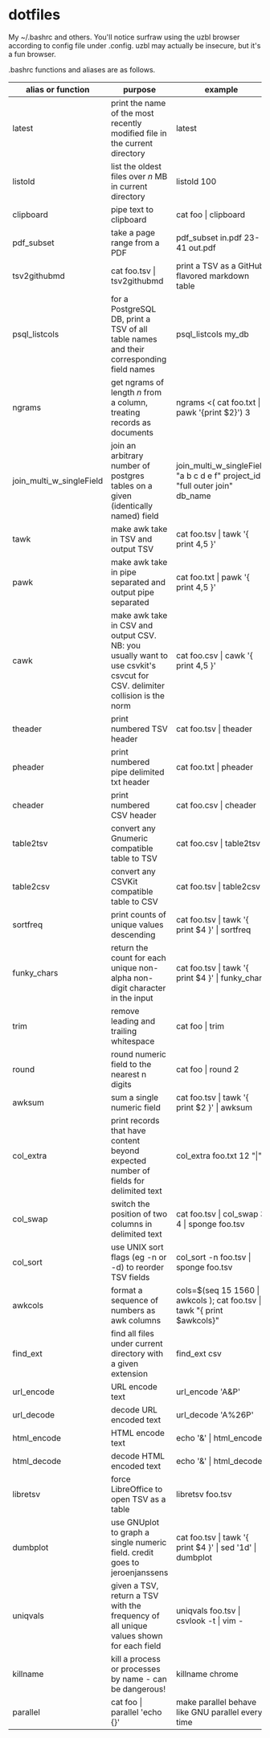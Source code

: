 dotfiles
========

My ~/.bashrc and others.
You'll notice surfraw using the uzbl browser according to config file under .config.
uzbl may actually be insecure, but it's a fun browser.

.bashrc functions and aliases are as follows.

alias or function|purpose|example|prerequisite
---|---|---|---
latest|print the name of the most recently modified file in the current directory|latest|
listold|list the oldest files over *n* MB in current directory|listold 100|[parallel](http://www.gnu.org/software/parallel/),[mawk](http://invisible-island.net/mawk/)
clipboard|pipe text to clipboard|cat foo \| clipboard|[xclip](http://sourceforge.net/projects/xclip/)
pdf_subset|take a page range from a PDF|pdf_subset in.pdf 23-41 out.pdf|[pdftk](https://www.pdflabs.com/tools/pdftk-the-pdf-toolkit/)
tsv2githubmd|cat foo.tsv \| tsv2githubmd |print a TSV as a GitHub flavored markdown table|
psql_listcols|for a PostgreSQL DB, print a TSV of all table names and their corresponding field names|psql_listcols my_db|[parallel](http://www.gnu.org/software/parallel/),[mawk](http://invisible-island.net/mawk/)
ngrams|get ngrams of length *n* from a column, treating records as documents| ngrams <( cat foo.txt \| pawk '{print $2}') 3 |
join_multi_w_singleField|join an arbitrary number of postgres tables on a given (identically named) field|join_multi_w_singleField "a b c d e f" project_id "full outer join" db_name|postgreSQL
tawk|make awk take in TSV and output TSV|cat foo.tsv \| tawk '{ print $4,$5 }'|[mawk](http://invisible-island.net/mawk/)
pawk|make awk take in pipe separated and output pipe separated|cat foo.txt \| pawk '{ print $4,$5 }'|[mawk](http://invisible-island.net/mawk/)
cawk|make awk take in CSV and output CSV. NB: you usually want to use csvkit's csvcut for CSV.  delimiter collision is the norm|cat foo.csv \| cawk '{ print $4,$5 }'|[mawk](http://invisible-island.net/mawk/)
theader|print numbered TSV header|cat foo.tsv \| theader|
pheader|print numbered pipe delimited txt header|cat foo.txt \| pheader|
cheader|print numbered CSV header|cat foo.csv \| cheader|
table2tsv|convert any Gnumeric compatible table to TSV|cat foo.csv \| table2tsv|[Gnumeric](http://www.gnumeric.org/)
table2csv|convert any CSVKit compatible table to CSV|cat foo.tsv \| table2csv|[csvkit](https://csvkit.readthedocs.org)
sortfreq|print counts of unique values descending|cat foo.tsv \| tawk '{ print $4 }' \| sortfreq|
funky_chars|return the count for each unique non-alpha non-digit character in the input|cat foo.tsv \| tawk '{ print $4 }' \| funky_chars|
trim|remove leading and trailing whitespace|cat foo \| trim|
round|round numeric field to the nearest n digits|cat foo \| round 2|
awksum|sum a single numeric field|cat foo.tsv \| tawk '{ print $2 }' \| awksum|
col_extra|print records that have content beyond expected number of fields for delimited text|col_extra foo.txt 12 "\|"|[parallel](http://www.gnu.org/software/parallel/),[mawk](http://invisible-island.net/mawk/)
col_swap|switch the position of two columns in delimited text|cat foo.tsv \| col_swap 3 4 \| sponge foo.tsv|[mawk](http://invisible-island.net/mawk/)
col_sort|use UNIX sort flags (eg -n or -d) to reorder TSV fields|col_sort -n foo.tsv \| sponge foo.tsv|[mawk](http://invisible-island.net/mawk/),[csvkit](https://csvkit.readthedocs.org),table2tsv
awkcols|format a sequence of numbers as awk columns|cols=$(seq 15 1560 \| awkcols ); cat foo.tsv \| tawk "{ print $awkcols}" |
find_ext|find all files under current directory with a given extension|find_ext csv|
url_encode|URL encode text|url_encode 'A&P'|[URI::Escape](http://search.cpan.org/dist/URI/URI/Escape.pm)
url_decode|decode URL encoded text|url_decode 'A%26P'|[URI::Escape](http://search.cpan.org/dist/URI/URI/Escape.pm)
html_encode|HTML encode text|echo '&' \| html_encode|[HTML::Entities](http://search.cpan.org/dist/HTML-Parser/lib/HTML/Entities.pm)
html_decode|decode HTML encoded text|echo '&amp;' \| html_decode|[HTML::Entities](http://search.cpan.org/dist/HTML-Parser/lib/HTML/Entities.pm)
libretsv|force LibreOffice to open TSV as a table|libretsv foo.tsv|[LibreOffice](http://www.libreoffice.org/)
dumbplot|use GNUplot to graph a single numeric field. credit goes to jeroenjanssens|cat foo.tsv \| tawk '{ print $4 }' \| sed '1d' \| dumbplot |[gnuplot](http://www.gnuplot.info/download.html)
uniqvals|given a TSV, return a TSV with the frequency of all unique values shown for each field|uniqvals foo.tsv \| csvlook -t \| vim - |[mawk](http://invisible-island.net/mawk/)
killname|kill a process or processes by name - can be dangerous!|killname chrome|
parallel|cat foo \| parallel 'echo {}'|make parallel behave like GNU parallel every time|[parallel](http://www.gnu.org/software/parallel/)
